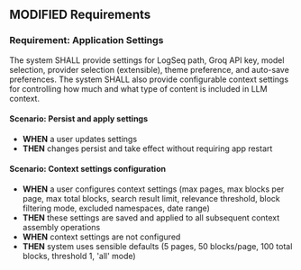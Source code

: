 ## MODIFIED Requirements
### Requirement: Application Settings
The system SHALL provide settings for LogSeq path, Groq API key, model selection, provider selection (extensible), theme preference, and auto-save preferences. The system SHALL also provide configurable context settings for controlling how much and what type of content is included in LLM context.

#### Scenario: Persist and apply settings
- **WHEN** a user updates settings
- **THEN** changes persist and take effect without requiring app restart

#### Scenario: Context settings configuration
- **WHEN** a user configures context settings (max pages, max blocks per page, max total blocks, search result limit, relevance threshold, block filtering mode, excluded namespaces, date range)
- **THEN** these settings are saved and applied to all subsequent context assembly operations
- **WHEN** context settings are not configured
- **THEN** system uses sensible defaults (5 pages, 50 blocks/page, 100 total blocks, threshold 1, 'all' mode)

